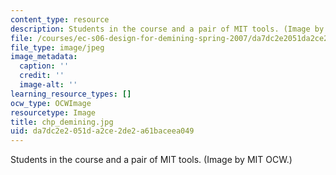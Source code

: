 ```yaml
---
content_type: resource
description: Students in the course and a pair of MIT tools. (Image by MIT OCW.)
file: /courses/ec-s06-design-for-demining-spring-2007/da7dc2e2051da2ce2de2a61baceea049_chp_demining.jpg
file_type: image/jpeg
image_metadata:
  caption: ''
  credit: ''
  image-alt: ''
learning_resource_types: []
ocw_type: OCWImage
resourcetype: Image
title: chp_demining.jpg
uid: da7dc2e2-051d-a2ce-2de2-a61baceea049
---
```

Students in the course and a pair of MIT tools. (Image by MIT OCW.)

